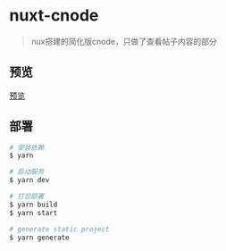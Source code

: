 # nuxt-cnode

> nux搭建的简化版cnode，只做了查看帖子内容的部分

## 预览

[预览](http://fog3211.com/nuxt-cnode/dist/index.html)  

## 部署

``` bash
# 安装依赖
$ yarn

# 启动服务
$ yarn dev

# 打包部署
$ yarn build
$ yarn start

# generate static project
$ yarn generate
```
